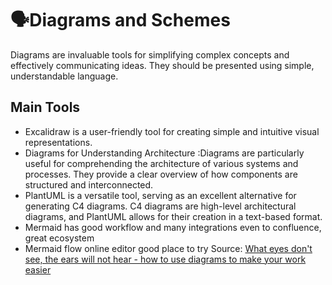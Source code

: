 # 🗣️Diagrams and Schemes

Diagrams are invaluable tools for simplifying complex concepts and effectively communicating ideas. They should be presented using simple, understandable language.

## Main Tools
* Excalidraw is a user-friendly tool for creating simple and intuitive visual representations.
* Diagrams for Understanding Architecture :Diagrams are particularly useful for comprehending the architecture of various systems and processes. They provide a clear overview of how components are structured and interconnected.
* PlantUML is a versatile tool, serving as an excellent alternative for generating C4 diagrams. C4 diagrams are high-level architectural diagrams, and PlantUML allows for their creation in a text-based format.
* Mermaid has good workflow and many integrations even to confluence, great ecosystem
* Mermaid flow online editor good place to try
Source: [What eyes don't see, the ears will not hear - how to use diagrams to make your work easier](https://www.kuznia-kodu.pl/presentation/diagrams)
